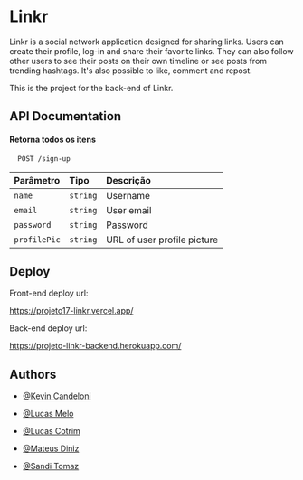 # Linkr

Linkr is a social network application designed for sharing links.
Users can create their profile, log-in and share their favorite links.
They can also follow other users to see their posts on their own timeline or see posts from trending hashtags.
It's also possible to like, comment and repost.

This is the project for the back-end of Linkr.


## API Documentation

#### Retorna todos os itens

```http
  POST /sign-up
```

| Parâmetro   | Tipo       | Descrição                           |
| :---------- | :--------- | :---------------------------------- |
| `name` | `string` | Username |
| `email` | `string` | User email |
| `password` | `string` | Password |
| `profilePic` | `string` | URL of user profile picture |




## Deploy

Front-end deploy url:

  https://projeto17-linkr.vercel.app/
  
Back-end deploy url:
 
  https://projeto-linkr-backend.herokuapp.com/

  
## Authors

- [@Kevin Candeloni](https://github.com/kcandeloni)

- [@Lucas Melo](https://github.com/Lucas-Melo0)

- [@Lucas Cotrim](https://github.com/LucasPCotrim)

- [@Mateus Diniz](https://github.com/MateusDiniz9)

- [@Sandi Tomaz](https://github.com/sanditomaz)
